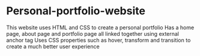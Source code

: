 # Personal-portfolio-website

 This website uses HTML and CSS to create a personal portfolio
 Has a home page, about page and portfolio page all linked together using external anchor tag
 Uses CSS properties such as hover, transform and transition to create a much better user experience
